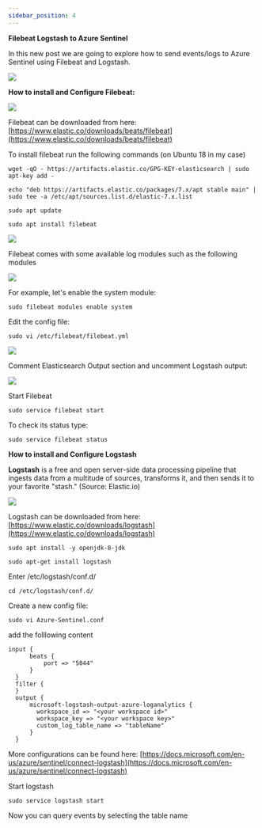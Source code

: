 ```yaml
---
sidebar_position: 4
---
```


**Filebeat Logstash to Azure Sentinel**

In this new post we are going to explore how to send events/logs to Azure Sentinel using Filebeat and Logstash.

![](https://lh5.googleusercontent.com/83efHTi2pNWppBntTzwv6Gd2TFF10fJ4LRUqwCOhUutfIqn3ivisi1F8k23MZtRHLIjAc9ZBrePVdmsHz_Ga0q_nRGwgPJoNk9oCJ4xPkezGudElQpmvA2DcGuXsNFR_FBpa5Uol)

**How to install and Configure Filebeat:**

![](https://lh4.googleusercontent.com/SKOuLn8m0FPjp4L7J0tFEZQH_UZmftu8dkIDw9gDVdcFfirJYRbie5DK2WnI0rVucu7jgXodHqj9_P2hqVASZYFPwfq65vzJOrgtTDKRfTHHO6FLZXP3t4Na3ghNhBtN6I51dZZO)

Filebeat can be downloaded from here: [https://www.elastic.co/downloads/beats/filebeat](https://www.elastic.co/downloads/beats/filebeat)

To install filebeat run the following commands (on Ubuntu 18 in my case)


```
wget -qO - https://artifacts.elastic.co/GPG-KEY-elasticsearch | sudo apt-key add -
```
```
echo "deb https://artifacts.elastic.co/packages/7.x/apt stable main" | sudo tee -a /etc/apt/sources.list.d/elastic-7.x.list 
```
```
sudo apt update
```
```
sudo apt install filebeat
```
![](https://lh4.googleusercontent.com/EBbjqsoZnqV6DeSkJU-gDVBczVGjgIKzU7z_T7XpRxx9lf5zpt36TB1SK_-BKTYAqauhzC5hNxmMBRlTOjij5Wdza5Xl4lli7kjkWjuk1lR5wfiYBalNtWxjbrpPvRfTvvIAkoFr)

Filebeat comes with some available log modules such as the following modules

![](https://lh4.googleusercontent.com/0ovL37CkY1HdBG8soBt4T8YaYKVL3BedlyCWiZAghXLKNBPbPxSaKPalDsEXOrJkJO8uolZjtiYl4qT5lA38Uz9R4F3PKzfGIuwV-P7dvURqcNMciDmu9iR8Awh1jxdLbhPvSihx)

For example, let's enable the system module: 

```
sudo filebeat modules enable system
```
Edit the config file:
```
sudo vi /etc/filebeat/filebeat.yml
```

![](https://lh6.googleusercontent.com/kLTArPTTuYqQZFuiEHKascgwoH-6TGVz1aTbVIfk7ElNwYFlSDLI0he0pz-aWAp22H8365PxleE79oIn2DYIWd5njngBhBBFD9dqF3PL9OvPwo3fUFWdkIgdXfdB8a4pVulERBIg)

Comment Elasticsearch Output section and uncomment Logstash output:

![](https://lh6.googleusercontent.com/RM6AuD8UFJ4szuyKQDWheyA_E_vf24yKVi9xRWdWvgiHjcxoZYHOINAipsR0lDfWpV8UE-UXi-09axYT5X4bNRo_3k-3cPn6LZPBiN0JhsLZ38zgVYn7WwQRqi11e8vvhtN8CfYL)

Start Filebeat
```
sudo service filebeat start
```
To check its status type:
```
sudo service filebeat status
```
**How to install and Configure Logstash**

**Logstash**  is a free and open server-side data processing pipeline that ingests data from a multitude of sources, transforms it, and then sends it to your favorite &quot;stash.&quot; (Source: Elastic.io)

![](https://lh4.googleusercontent.com/bRBGmdJK9HURM2ZVsBnhcdzOcsdCGIR9ty-zVq4_3Tj5DDjk8cL3wgXAVVPZwEohR_HGc8D9QCZ2QNsYgPTTlQsGmJAlNzQKjvXtWyiMKOd2VXrwZqacZiGx02nUuE2H81y-sWvz)

Logstash can be downloaded from here: [https://www.elastic.co/downloads/logstash](https://www.elastic.co/downloads/logstash)
```
sudo apt install -y openjdk-8-jdk
```
```
sudo apt-get install logstash
```
Enter /etc/logstash/conf.d/
```
cd /etc/logstash/conf.d/
```
Create a new config file:
```
sudo vi Azure-Sentinel.conf
```
add the folllowing content
```
input {
      beats {
          port => "5044"
      }
  }
  filter {
  }
  output {
      microsoft-logstash-output-azure-loganalytics {
        workspace_id => "<your workspace id>"
        workspace_key => "<your workspace key>"
        custom_log_table_name => "tableName"
      }
  }
```

More configurations can be found here: [https://docs.microsoft.com/en-us/azure/sentinel/connect-logstash](https://docs.microsoft.com/en-us/azure/sentinel/connect-logstash)

Start logstash
```
sudo service logstash start
```
Now you can query events by selecting the table name
